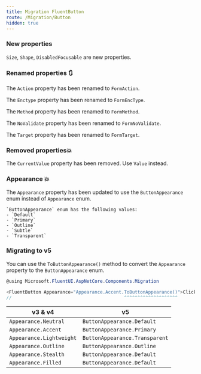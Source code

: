 ```yaml
---
title: Migration FluentButton
route: /Migration/Button
hidden: true
---
```


### New properties
  `Size`,  `Shape`, `DisabledFocusable` are new properties.

### Renamed properties 🔃
  The `Action` property has been renamed to `FormAction`.
  
  The `Enctype` property has been renamed to `FormEncType`.
  
  The `Method` property has been renamed to `FormMethod`.
  
  The `NoValidate` property has been renamed to `FormNoValidate`.
  
  The `Target` property has been renamed to `FormTarget`.

### Removed properties💥
  The `CurrentValue` property has been removed. Use `Value` instead.

### Appearance 💥
  The `Appearance` property has been updated to use the `ButtonAppearance` enum
    instead of `Appearance` enum.

    `ButtonAppearance` enum has the following values:
    - `Default`
    - `Primary`
    - `Outline`
    - `Subtle`
    - `Transparent`

### Migrating to v5

You can use the `ToButtonAppearance()` method to convert the `Appearance` property to the `ButtonAppearance` enum.
```csharp	
@using Microsoft.FluentUI.AspNetCore.Components.Migration

<FluentButton Appearance="Appearance.Accent.ToButtonAppearance()">Click</FluentButton>
//                                          ^^^^^^^^^^^^^^^^^^^^
```


|v3 & v4|v5|
|-----|-----|
|`Appearance.Neutral`    |`ButtonAppearance.Default`|
|`Appearance.Accent`     |`ButtonAppearance.Primary`|
|`Appearance.Lightweight`|`ButtonAppearance.Transparent`|
|`Appearance.Outline`    |`ButtonAppearance.Outline`|
|`Appearance.Stealth`    |`ButtonAppearance.Default`|
|`Appearance.Filled`     |`ButtonAppearance.Default`|
